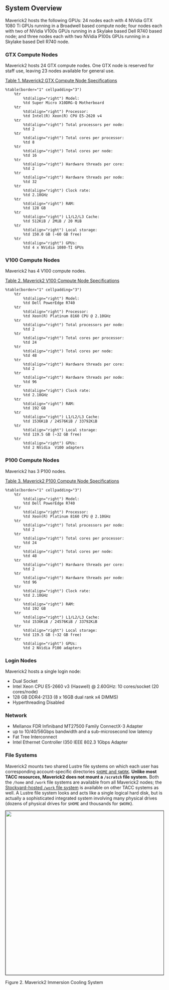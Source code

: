 ## System Overview

Maverick2 hosts the following GPUs: 24 nodes each with 4 NVidia GTX 1080 Ti GPUs running in a Broadwell based compute node; four nodes each with two of NVidia V100s GPUs running in a Skylake based Dell R740 based node; and three nodes each with two NVidia P100s GPUs running in a Skylake based Dell R740 node.

### GTX Compute Nodes

Maverick2 hosts 24 GTX compute nodes. One GTX node is reserved for staff use, leaving 23 nodes available for general use.

[Table 1. Maverick2 GTX Compute Node Specifications](#table1)

	%table(border="1" cellpadding="3")
		%tr 
			%td(align="right") Model:
			%td Super Micro X10DRG-Q Motherboard
		%tr 
			%td(align="right") Processor:
			%td Intel(R) Xeon(R) CPU E5-2620 v4
		%tr 
			%td(align="right") Total processors per node:
			%td 2
		%tr 
			%td(align="right") Total cores per processor:
			%td 8
		%tr 
			%td(align="right") Total cores per node:
			%td 16
		%tr 
			%td(align="right") Hardware threads per core:
			%td 2
		%tr 
			%td(align="right") Hardware threads per node:
			%td 32
		%tr 
			%td(align="right") Clock rate:
			%td 2.10GHz
		%tr 
			%td(align="right") RAM:
			%td 128 GB
		%tr 
			%td(align="right") L1/L2/L3 Cache:
			%td 512KiB / 2MiB / 20 MiB
		%tr 
			%td(align="right") Local storage:
			%td 150.0 GB (~60 GB free)
		%tr 
			%td(align="right") GPUs:
			%td 4 x NVidia 1080-TI GPUs

### V100 Compute Nodes

Maverick2 has 4 V100 compute nodes.

[Table 2. Maverick2 V100 Compute Node Specifications](#table2)

	%table(border="1" cellpadding="3")
		%tr 
			%td(align="right") Model:
			%td Dell PowerEdge R740
		%tr 
			%td(align="right") Processor:
			%td Xeon(R) Platinum 8160 CPU @ 2.10GHz
		%tr 
			%td(align="right") Total processors per node:
			%td 2
		%tr 
			%td(align="right") Total cores per processor:
			%td 24
		%tr 
			%td(align="right") Total cores per node:
			%td 48
		%tr 
			%td(align="right") Hardware threads per core:
			%td 2
		%tr 
			%td(align="right") Hardware threads per node:
			%td 96
		%tr 
			%td(align="right") Clock rate:
			%td 2.10GHz
		%tr 
			%td(align="right") RAM:
			%td 192 GB
		%tr 
			%td(align="right") L1/L2/L3 Cache:
			%td 1536KiB / 24576KiB / 33792KiB
		%tr 
			%td(align="right") Local storage:
			%td 119.5 GB (~32 GB free)
		%tr 
			%td(align="right") GPUs:
			%td 2 NVidia  V100 adapters

### P100 Compute Nodes

Maverick2 has 3 P100 nodes.

[Table 3. Maverick2 P100 Compute Node Specifications](#table3)

	%table(border="1" cellpadding="3")
		%tr 
			%td(align="right") Model:
			%td Dell PowerEdge R740
		%tr 
			%td(align="right") Processor:
			%td Xeon(R) Platinum 8160 CPU @ 2.10GHz
		%tr 
			%td(align="right") Total processors per node:
			%td 2
		%tr 
			%td(align="right") Total cores per processor:
			%td 24
		%tr 
			%td(align="right") Total cores per node:
			%td 48
		%tr 
			%td(align="right") Hardware threads per core:
			%td 2
		%tr 
			%td(align="right") Hardware threads per node:
			%td 96
		%tr 
			%td(align="right") Clock rate:
			%td 2.10GHz
		%tr 
			%td(align="right") RAM:
			%td 192 GB
		%tr 
			%td(align="right") L1/L2/L3 Cache:
			%td 1536KiB / 24576KiB / 33792KiB
		%tr 
			%td(align="right") Local storage:
			%td 119.5 GB (~32 GB free)
		%tr 
			%td(align="right") GPUs:
			%td 2 NVidia P100 adapters

### Login Nodes

Maverick2 hosts a single login node:

* Dual Socket
* Intel Xeon CPU E5-2660 v3 (Haswell) @ 2.60GHz: 10 cores/socket (20 cores/node)
* 128 GB DDR4-2133 (8 x 16GB dual rank x4 DIMMS)
* Hyperthreading Disabled

### Network

* Mellanox FDR Infiniband MT27500 Family ConnectX-3 Adapter
* up to 10/40/56Gbps bandwidth and a sub-microsecond low latency
* Fat Tree Interconnect
* Intel Ethernet Controller I350 IEEE 802.3 1Gbps Adapter

### File Systems

Maverick2 mounts two shared Lustre file systems on which each user has corresponding account-specific directories [`$HOME` and `$WORK`](#files-filesystems). **Unlike most TACC resources, Maverick2 does not mount a `/scratch` file system.**  Both the `/home` and `/work` file systems are available from all Maverick2 nodes; the [Stockyard-hosted `/work` file system](https://www.tacc.utexas.edu/systems/stockyard) is available on other TACC systems as well. A Lustre file system looks and acts like a single logical hard disk, but is actually a sophisticated integrated system involving many physical drives (dozens of physical drives for `$HOME` and thousands for `$WORK`).

<!-- p class="portlet-msg-info">See <a href="#files">Managing Your Files</a> section below and consult the <a href="/user-guides/stampede2#using-citizenship-filesystems">Shared Lustre File Systems</a> section in the <a href="/user-guides/stampede2">Stampede2 User Guide</a> for best practices. </p> -->


<img alt="" src="../../../imgs/2mav/cooling-system.jpg" style="width: 800px; height: 524px; border-width: 1px; border-style: solid;" />  
<p class="image-caption">Figure 2. Maverick2 Immersion Cooling System</p>

